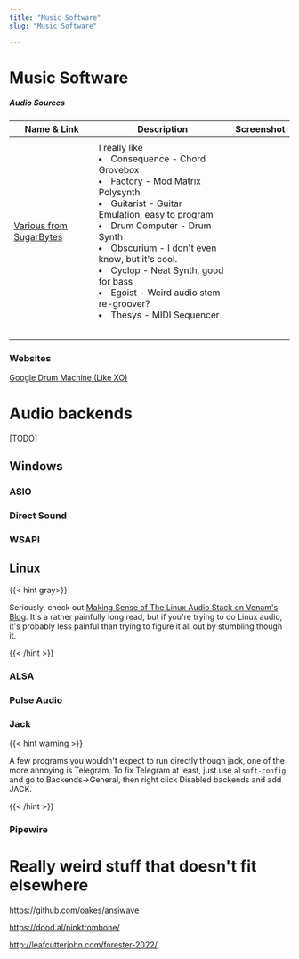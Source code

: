 ```yaml
---
title: "Music Software"
slug: "Music Software"

---
```


# Music Software

<script>    document.getElementById("softMenu").open = true;</script>

##### Audio Sources

| Name & Link                                                | Description                                                  | Screenshot |
| ---------------------------------------------------------- | ------------------------------------------------------------ | ---------- |
|                                                            |                                                              |            |
| [Various from SugarBytes](https://sugar-bytes.de/products) | I really like <li>Consequence - Chord Grovebox</li><li>Factory - Mod Matrix Polysynth</li><li>Guitarist - Guitar Emulation, easy to program</li><li>Drum Computer - Drum Synth</li><li>Obscurium - I don't even know, but it's cool.</li><li>Cyclop - Neat Synth, good for bass</li><li>Egoist - Weird audio stem re-groover?</li><li>Thesys - MIDI Sequencer </li> |            |
|                                                            |                                                              |            |
|                                                            |                                                              |            |
|                                                            |                                                              |            |
|                                                            |                                                              |            |
|                                                            |                                                              |            |



### Websites

[Google Drum Machine (Like XO)](https://experiments.withgoogle.com/ai/drum-machine/view/)

# Audio backends

[TODO]

## Windows

### ASIO

### Direct Sound

### WSAPI

## Linux

{{< hint gray>}}

Seriously, check out [Making Sense of The Linux Audio Stack on Venam's Blog](https://venam.nixers.net/blog/unix/2021/02/07/audio-stack.html). It's a rather painfully long read, but if you're trying to do Linux audio, it's probably less painful than trying to figure it all out by stumbling though it.

{{< /hint >}}

### ALSA

### Pulse Audio

### Jack

{{< hint warning >}}

A few programs you wouldn't expect to run directly though jack, one of the more annoying is Telegram. To fix Telegram at least, just use `alsoft-config` and go to Backends->General, then right click Disabled backends and add JACK.

{{< /hint >}}

### Pipewire

# Really weird stuff that doesn't fit elsewhere

https://github.com/oakes/ansiwave

https://dood.al/pinktrombone/

http://leafcutterjohn.com/forester-2022/
